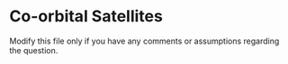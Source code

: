 # Co-orbital Satellites

Modify this file only if you have any comments or assumptions regarding the question.
